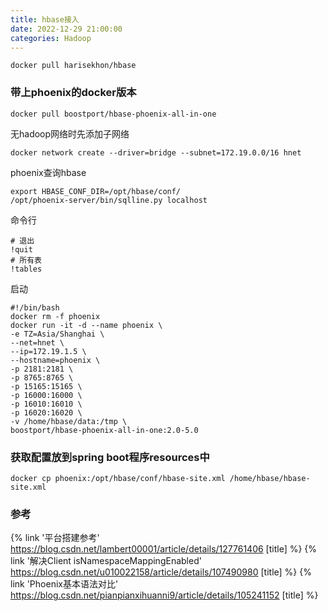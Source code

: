 ```yaml
---
title: hbase接入
date: 2022-12-29 21:00:00
categories: Hadoop
---
```


```shell
docker pull harisekhon/hbase
```

### 带上phoenix的docker版本

```shell
docker pull boostport/hbase-phoenix-all-in-one
```

无hadoop网络时先添加子网络

```shell
docker network create --driver=bridge --subnet=172.19.0.0/16 hnet
```

phoenix查询hbase

```shell
export HBASE_CONF_DIR=/opt/hbase/conf/
/opt/phoenix-server/bin/sqlline.py localhost
```

命令行
```shell
# 退出
!quit
# 所有表
!tables
```

启动

```shell
#!/bin/bash
docker rm -f phoenix
docker run -it -d --name phoenix \
-e TZ=Asia/Shanghai \
--net=hnet \
--ip=172.19.1.5 \
--hostname=phoenix \
-p 2181:2181 \
-p 8765:8765 \
-p 15165:15165 \
-p 16000:16000 \
-p 16010:16010 \
-p 16020:16020 \
-v /home/hbase/data:/tmp \
boostport/hbase-phoenix-all-in-one:2.0-5.0
```

### 获取配置放到spring boot程序resources中

```shell
docker cp phoenix:/opt/hbase/conf/hbase-site.xml /home/hbase/hbase-site.xml
```

### 参考

{% link '平台搭建参考' https://blog.csdn.net/lambert00001/article/details/127761406 [title] %}
{% link '解决Client isNamespaceMappingEnabled' https://blog.csdn.net/u010022158/article/details/107490980 [title] %}
{% link 'Phoenix基本语法对比' https://blog.csdn.net/pianpianxihuanni9/article/details/105241152 [title] %}

